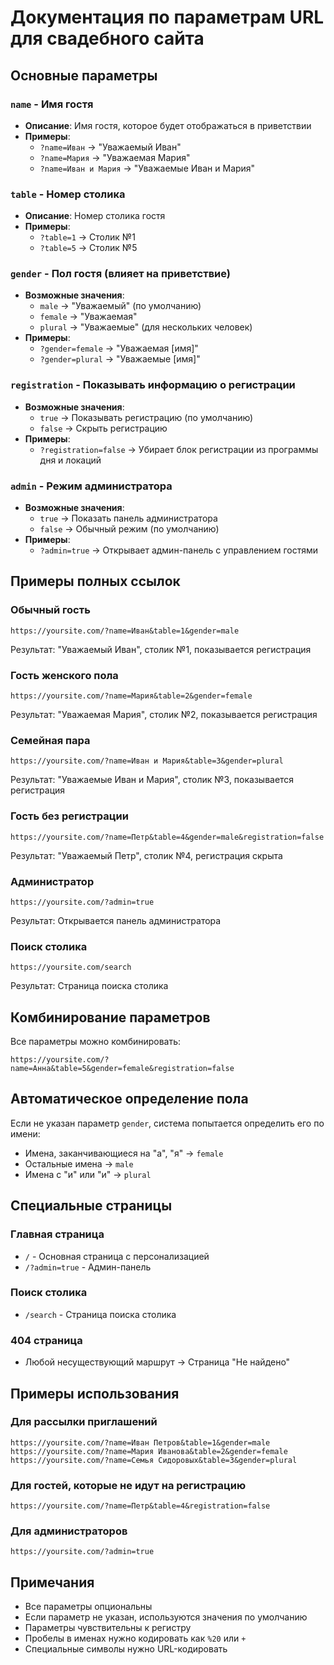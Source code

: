 # Документация по параметрам URL для свадебного сайта

## Основные параметры

### `name` - Имя гостя
- **Описание**: Имя гостя, которое будет отображаться в приветствии
- **Примеры**: 
  - `?name=Иван` → "Уважаемый Иван"
  - `?name=Мария` → "Уважаемая Мария"
  - `?name=Иван и Мария` → "Уважаемые Иван и Мария"

### `table` - Номер столика
- **Описание**: Номер столика гостя
- **Примеры**:
  - `?table=1` → Столик №1
  - `?table=5` → Столик №5

### `gender` - Пол гостя (влияет на приветствие)
- **Возможные значения**:
  - `male` → "Уважаемый" (по умолчанию)
  - `female` → "Уважаемая"
  - `plural` → "Уважаемые" (для нескольких человек)
- **Примеры**:
  - `?gender=female` → "Уважаемая [имя]"
  - `?gender=plural` → "Уважаемые [имя]"

### `registration` - Показывать информацию о регистрации
- **Возможные значения**:
  - `true` → Показывать регистрацию (по умолчанию)
  - `false` → Скрыть регистрацию
- **Примеры**:
  - `?registration=false` → Убирает блок регистрации из программы дня и локаций

### `admin` - Режим администратора
- **Возможные значения**:
  - `true` → Показать панель администратора
  - `false` → Обычный режим (по умолчанию)
- **Примеры**:
  - `?admin=true` → Открывает админ-панель с управлением гостями

## Примеры полных ссылок

### Обычный гость
```
https://yoursite.com/?name=Иван&table=1&gender=male
```
Результат: "Уважаемый Иван", столик №1, показывается регистрация

### Гость женского пола
```
https://yoursite.com/?name=Мария&table=2&gender=female
```
Результат: "Уважаемая Мария", столик №2, показывается регистрация

### Семейная пара
```
https://yoursite.com/?name=Иван и Мария&table=3&gender=plural
```
Результат: "Уважаемые Иван и Мария", столик №3, показывается регистрация

### Гость без регистрации
```
https://yoursite.com/?name=Петр&table=4&gender=male&registration=false
```
Результат: "Уважаемый Петр", столик №4, регистрация скрыта

### Администратор
```
https://yoursite.com/?admin=true
```
Результат: Открывается панель администратора

### Поиск столика
```
https://yoursite.com/search
```
Результат: Страница поиска столика

## Комбинирование параметров

Все параметры можно комбинировать:

```
https://yoursite.com/?name=Анна&table=5&gender=female&registration=false
```

## Автоматическое определение пола

Если не указан параметр `gender`, система попытается определить его по имени:
- Имена, заканчивающиеся на "а", "я" → `female`
- Остальные имена → `male`
- Имена с "и" или "и" → `plural`

## Специальные страницы

### Главная страница
- `/` - Основная страница с персонализацией
- `/?admin=true` - Админ-панель

### Поиск столика
- `/search` - Страница поиска столика

### 404 страница
- Любой несуществующий маршрут → Страница "Не найдено"

## Примеры использования

### Для рассылки приглашений
```
https://yoursite.com/?name=Иван Петров&table=1&gender=male
https://yoursite.com/?name=Мария Иванова&table=2&gender=female
https://yoursite.com/?name=Семья Сидоровых&table=3&gender=plural
```

### Для гостей, которые не идут на регистрацию
```
https://yoursite.com/?name=Петр&table=4&registration=false
```

### Для администраторов
```
https://yoursite.com/?admin=true
```

## Примечания

- Все параметры опциональны
- Если параметр не указан, используются значения по умолчанию
- Параметры чувствительны к регистру
- Пробелы в именах нужно кодировать как `%20` или `+`
- Специальные символы нужно URL-кодировать

